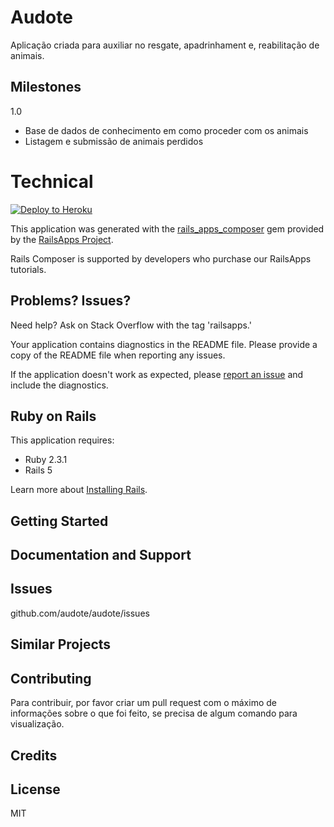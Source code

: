 Audote
================

Aplicação criada para auxiliar no resgate, apadrinhament e, reabilitação de animais.

Milestones
----------
1.0

  - Base de dados de conhecimento em como proceder com os animais
  - Listagem e submissão de animais perdidos


Technical
==========
[![Deploy to Heroku](https://www.herokucdn.com/deploy/button.png)](https://heroku.com/deploy)

This application was generated with the [rails_apps_composer](https://github.com/RailsApps/rails_apps_composer) gem
provided by the [RailsApps Project](http://railsapps.github.io/).

Rails Composer is supported by developers who purchase our RailsApps tutorials.

Problems? Issues?
-----------

Need help? Ask on Stack Overflow with the tag 'railsapps.'

Your application contains diagnostics in the README file. Please provide a copy of the README file when reporting any issues.

If the application doesn't work as expected, please [report an issue](https://github.com/RailsApps/rails_apps_composer/issues)
and include the diagnostics.

Ruby on Rails
-------------

This application requires:

- Ruby 2.3.1
- Rails 5

Learn more about [Installing Rails](http://railsapps.github.io/installing-rails.html).

Getting Started
---------------

Documentation and Support
-------------------------

Issues
-------------

github.com/audote/audote/issues

Similar Projects
----------------

Contributing
------------

Para contribuir, por favor criar um pull request com o máximo de informações sobre o que foi feito, se precisa de algum comando para visualização.

Credits
-------

License
-------
MIT
